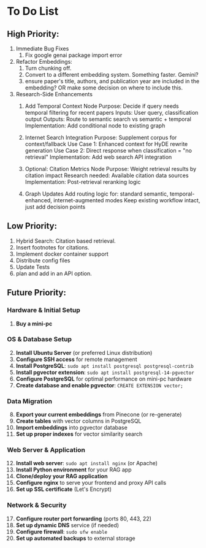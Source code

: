 # To Do List
## High Priority:
1. Immediate Bug Fixes
    1. Fix google genai package import error
1. Refactor Embeddings:
    1. Turn chunking off.
    2. Convert to a different embedding system. Something faster. Gemini?
    3. ensure paper's title, authors, and publication year are included in the embedding? OR make some decision on where to include this.
2. Research-Side Enhancements
    1. Add Temporal Context Node
        Purpose: Decide if query needs temporal filtering for recent papers
        Inputs: User query, classification output
        Outputs: Route to semantic search vs semantic + temporal
        Implementation: Add conditional node to existing graph

    2. Internet Search Integration
        Purpose: Supplement corpus for context/fallback
        Use Case 1: Enhanced context for HyDE rewrite generation
        Use Case 2: Direct response when classification = "no retrieval"
        Implementation: Add web search API integration

    3. Optional: Citation Metrics Node
        Purpose: Weight retrieval results by citation impact
        Research needed: Available citation data sources
        Implementation: Post-retrieval reranking logic

    4. Graph Updates
        Add routing logic for: standard semantic, temporal-enhanced, internet-augmented modes
        Keep existing workflow intact, just add decision points


## Low Priority:
1. Hybrid Search: Citation based retrieval.
2. Insert footnotes for citations.
3. Implement docker container support
4. Distribute config files
5. Update Tests
6. plan and add in an API option.

## Future Priority:
### Hardware & Initial Setup
1. **Buy a mini-pc**

### OS & Database Setup
2. **Install Ubuntu Server** (or preferred Linux distribution)
3. **Configure SSH access** for remote management
4. **Install PostgreSQL**: `sudo apt install postgresql postgresql-contrib`
5. **Install pgvector extension**: `sudo apt install postgresql-14-pgvector`
6. **Configure PostgreSQL** for optimal performance on mini-pc hardware
7. **Create database and enable pgvector**: `CREATE EXTENSION vector;`

### Data Migration
8. **Export your current embeddings** from Pinecone (or re-generate)
9. **Create tables** with vector columns in PostgreSQL
10. **Import embeddings** into pgvector database
11. **Set up proper indexes** for vector similarity search

### Web Server & Application
12. **Install web server**: `sudo apt install nginx` (or Apache)
13. **Install Python environment** for your RAG app
14. **Clone/deploy your RAG application** 
15. **Configure nginx** to serve your frontend and proxy API calls
16. **Set up SSL certificate** (Let's Encrypt)

### Network & Security
17. **Configure router port forwarding** (ports 80, 443, 22)
18. **Set up dynamic DNS** service (if needed)
19. **Configure firewall**: `sudo ufw enable`
20. **Set up automated backups** to external storage
